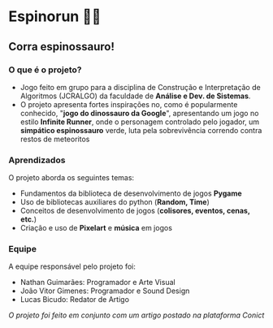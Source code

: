 # Espinorun 🐓💨
## Corra espinossauro!

### O que é o projeto?

- Jogo feito em grupo para a disciplina de Construção e Interpretação de Algoritmos (JCRALGO) da faculdade de **Análise e Dev. de Sistemas**.
- O projeto apresenta fortes inspirações no, como é popularmente conhecido, "**jogo do dinossauro da Google**", apresentando um jogo no estilo **Infinite Runner**, onde o personagem controlado pelo jogador, um **simpático espinossauro** verde, luta pela sobrevivência correndo contra restos de meteoritos 

### Aprendizados
O projeto aborda os seguintes temas:

- Fundamentos da biblioteca de desenvolvimento de jogos **Pygame**
- Uso de bibliotecas auxiliares do python (**Random, Time**)
- Conceitos de desenvolvimento de jogos (**colisores, eventos, cenas, etc.**)
- Criação e uso de **Pixelart** e **música** em jogos

### Equipe
A equipe responsável pelo projeto foi:

- Nathan Guimarães: Programador e Arte Visual
- João Vitor Gimenes: Programador e Sound Design
- Lucas Bicudo: Redator de Artigo

*O projeto foi feito em conjunto com um artigo postado na plataforma Conict*

